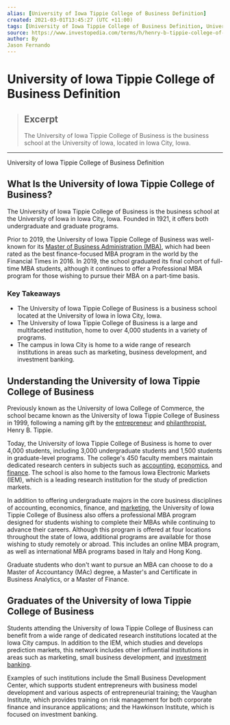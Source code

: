 ```yaml
---
alias: [University of Iowa Tippie College of Business Definition]
created: 2021-03-01T13:45:27 (UTC +11:00)
tags: [University of Iowa Tippie College of Business Definition, University of Iowa Tippie College of Business Definition]
source: https://www.investopedia.com/terms/h/henry-b-tippie-college-of-business-the-university-of-michigan.asp
author: By
Jason Fernando
---
```


# University of Iowa Tippie College of Business Definition

> ## Excerpt
> The University of Iowa Tippie College of Business is the business school at the University of Iowa, located in Iowa City, Iowa.

---

University of Iowa Tippie College of Business Definition
## What Is the University of Iowa Tippie College of Business?

The University of Iowa Tippie College of Business is the business school at the University of Iowa in Iowa City, Iowa. Founded in 1921, it offers both undergraduate and graduate programs.

Prior to 2019, the University of Iowa Tippie College of Business was well-known for its [Master of Business Administration (MBA)](https://www.investopedia.com/terms/m/mba.asp), which had been rated as the best finance-focused MBA program in the world by the Financial Times in 2016. In 2019, the school graduated its final cohort of full-time MBA students, although it continues to offer a Professional MBA program for those wishing to pursue their MBA on a part-time basis.

### Key Takeaways

-   The University of Iowa Tippie College of Business is a business school located at the University of Iowa in Iowa City, Iowa.
-   The University of Iowa Tippie College of Business is a large and multifaceted institution, home to over 4,000 students in a variety of programs.
-   The campus in Iowa City is home to a wide range of research institutions in areas such as marketing, business development, and investment banking.

## Understanding the University of Iowa Tippie College of Business

Previously known as the University of Iowa College of Commerce, the school became known as the University of Iowa Tippie College of Business in 1999, following a naming gift by the [entrepreneur](https://www.investopedia.com/terms/e/entrepreneur.asp) and [philanthropist](https://www.investopedia.com/philanthropy-4689685), Henry B. Tippie.

Today, the University of Iowa Tippie College of Business is home to over 4,000 students, including 3,000 undergraduate students and 1,500 students in graduate-level programs. The college's 450 faculty members maintain dedicated research centers in subjects such as [accounting](https://www.investopedia.com/terms/f/financialaccounting.asp), [economics](https://www.investopedia.com/terms/e/economics.asp), and [finance](https://www.investopedia.com/terms/f/finance.asp). The school is also home to the famous Iowa Electronic Markets (IEM), which is a leading research institution for the study of prediction markets.

In addition to offering undergraduate majors in the core business disciplines of accounting, economics, finance, and [marketing](https://www.investopedia.com/terms/m/marketing.asp), the University of Iowa Tippie College of Business also offers a professional MBA program designed for students wishing to complete their MBAs while continuing to advance their careers. Although this program is offered at four locations throughout the state of Iowa, additional programs are available for those wishing to study remotely or abroad. This includes an online MBA program, as well as international MBA programs based in Italy and Hong Kong.

Graduate students who don't want to pursue an MBA can choose to do a Master of Accountancy (MAc) degree, a Master's and Certificate in Business Analytics, or a Master of Finance.

## Graduates of the University of Iowa Tippie College of Business

Students attending the University of Iowa Tippie College of Business can benefit from a wide range of dedicated research institutions located at the Iowa City campus. In addition to the IEM, which studies and develops prediction markets, this network includes other influential institutions in areas such as marketing, small business development, and [investment banking](https://www.investopedia.com/terms/i/investment-banking.asp).

Examples of such institutions include the Small Business Development Center, which supports student entrepreneurs with business model development and various aspects of entrepreneurial training; the Vaughan Institute, which provides training on risk management for both corporate finance and insurance applications; and the Hawkinson Institute, which is focused on investment banking.
